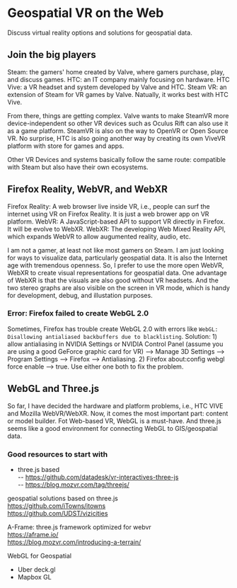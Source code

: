 # Geospatial VR on the Web

Discuss virtual reality options and solutions for geospatial data.

## Join the big players

Steam: the gamers' home created by Valve, where gamers purchase, play, and discuss games. 
HTC: an IT company mainly focusing on hardware. 
HTC Vive: a VR headset and system developed by Valve and HTC. 
Steam VR: an extension of Steam for VR games by Valve. Natually, it works best with HTC Vive. 

From there, things are getting complex. Valve wants to make SteamVR more device-independent so other VR devices such as Oculus Rift can also use it as a game platform. SteamVR is also on the way to OpenVR or Open Source VR. No surprise, HTC is also going another way by creating its own ViveVR platform with store for games and apps.  

Other VR Devices and systems basically follow the same route: compatible with Steam but also have their own ecosystems. 

## Firefox Reality, WebVR, and WebXR

Firefox Reality: A web browser live inside VR, i.e., people can surf the internet using VR on Firefox Reality. It is just a web brower app on VR platform.
WebVR: A JavaScript-based API to support VR directly in Firefox. It will be evolve to WebXR.
WebXR: The developing Web Mixed Reality API, which expands WebVR to allow augumented reality, audio, etc. 

I am not a gamer, at least not like most gamers on Steam. I am just looking for ways to visualize data, particularly geospatial data. It is also the Internet age with tremendous openness. So, I prefer to use the more open WebVR, WebXR to create visual representations for geospatial data. One advantage of WebXR is that the visuals are also good without VR headsets. And the two stereo graphs are also visible on the screen in VR mode, which is handy for development, debug, and illustation purposes.

### Error: Firefox failed to create WebGL 2.0

Sometimes, Firefox has trouble create WebGL 2.0 with errors like ```WebGL: Disallowing antialiased backbuffers due to blacklisting```. Solution: 1) allow antialiasing in NVIDIA Settings or NVIDIA Control Panel (assume you are using a good GeForce graphic card for VR) --> Manage 3D Settings --> Program Settings --> Firefox --> Antialiasing. 2) Firefox about:config webgl force enable --> true. Use either one both to fix the problem.

## WebGL and Three.js 
 
So far, I have decided the hardware and platform problems, i.e., HTC VIVE and Mozilla WebVR/WebXR. Now, it comes the most important part: content or model builder. Fot Web-based VR, WebGL is a must-have. And three.js seems like a good environment for connecting WebGL to GIS/geospatial data.

### Good resources to start with
- three.js based <br>
-- https://github.com/datadesk/vr-interactives-three-js <br>
-- https://blog.mozvr.com/tag/threejs/  <br>

geospatial solutions based on three.js <br>
https://github.com/iTowns/itowns  <br>
https://github.com/UDST/vizicities <br>

A-Frame: three.js framework optimized for webvr <br>
https://aframe.io/ <br>
https://blog.mozvr.com/introducing-a-terrain/ <br>

WebGL for Geospatial <br>
- Uber deck.gl
- Mapbox GL


